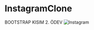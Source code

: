 # InstagramClone
BOOTSTRAP KISIM 2. ÖDEV
![Instagram](https://user-images.githubusercontent.com/59180837/182223727-0c0765c4-adb5-4842-8311-20f921489fd0.png)
